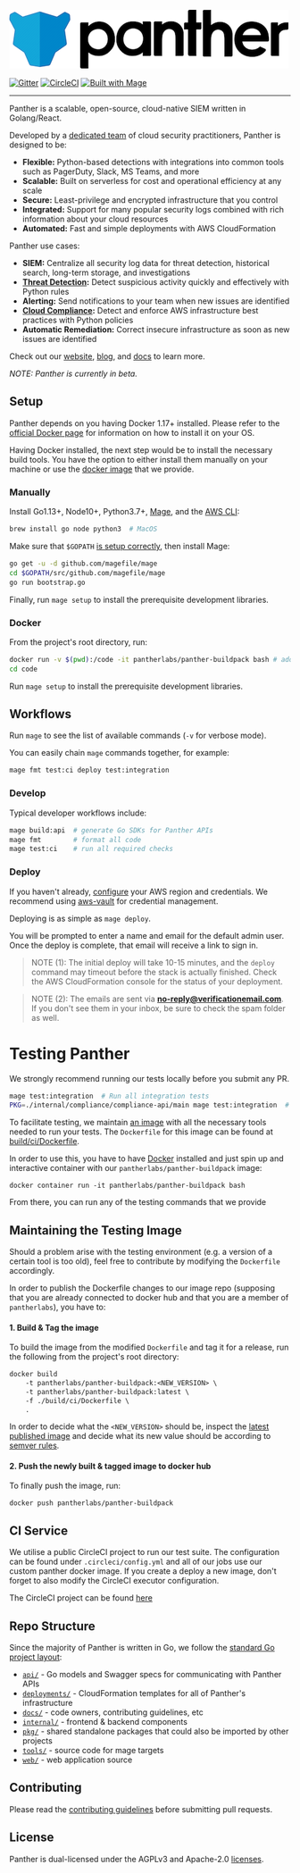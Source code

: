 ![Panther Logo](docs/img/logo-banner.png)

[![Gitter](https://badges.gitter.im/runpanther/community.svg)](https://gitter.im/runpanther/community?utm_source=badge&utm_medium=badge&utm_campaign=pr-badge)
[![CircleCI](https://circleci.com/gh/panther-labs/panther/tree/master.svg?style=svg)](https://circleci.com/gh/panther-labs/panther/tree/master)
[![Built with Mage](https://magefile.org/badge.svg)](https://magefile.org)

---

Panther is a scalable, open-source, cloud-native SIEM written in Golang/React.

Developed by a [dedicated team](https://runpanther.io/about/) of cloud security practitioners, Panther is designed to be:

- **Flexible:** Python-based detections with integrations into common tools such as PagerDuty, Slack, MS Teams, and more
- **Scalable:** Built on serverless for cost and operational efficiency at any scale
- **Secure:** Least-privilege and encrypted infrastructure that you control
- **Integrated:** Support for many popular security logs combined with rich information about your cloud resources
- **Automated:** Fast and simple deployments with AWS CloudFormation

Panther use cases:

- **SIEM:** Centralize all security log data for threat detection, historical search, long-term storage, and investigations
- **[Threat Detection](https://runpanther.io/log-analysis):** Detect suspicious activity quickly and effectively with Python rules
- **Alerting:** Send notifications to your team when new issues are identified
- **[Cloud Compliance](https://runpanther.io/compliance/):** Detect and enforce AWS infrastructure best practices with Python policies
- **Automatic Remediation:** Correct insecure infrastructure as soon as new issues are identified

Check out our [website](https://runpanther.io), [blog](https://blog.runpanther.io), and [docs](https://docs.runpanther.io) to learn more.

_NOTE: Panther is currently in beta._

## Setup

Panther depends on you having Docker 1.17+ installed. Please refer to the [official Docker page](https://docs.docker.com/install/)
for information on how to install it on your OS.

Having Docker installed, the next step would be to install the necessary build tools. You have the option to either install
them manually on your machine or use the [docker image](https://hub.docker.com/r/pantherlabs/panther-buildpack) that we provide.

### Manually

Install Go1.13+, Node10+, Python3.7+, [Mage](https://magefile.org/#installation), and the [AWS CLI](https://docs.aws.amazon.com/cli/latest/userguide/install-cliv1.html):

```bash
brew install go node python3  # MacOS
```

Make sure that `$GOPATH` [is setup correctly](https://github.com/golang/go/wiki/SettingGOPATH), then install Mage:

```bash
go get -u -d github.com/magefile/mage
cd $GOPATH/src/github.com/magefile/mage
go run bootstrap.go
```

Finally, run `mage setup` to install the prerequisite development libraries.

### Docker

From the project's root directory, run:

```bash
docker run -v $(pwd):/code -it pantherlabs/panther-buildpack bash # add `-m=4gb` flag if more memory is needed
cd code
```

Run `mage setup` to install the prerequisite development libraries.

## Workflows

Run `mage` to see the list of available commands (`-v` for verbose mode).

You can easily chain `mage` commands together, for example:

```bash
mage fmt test:ci deploy test:integration
```

### Develop

Typical developer workflows include:

```bash
mage build:api  # generate Go SDKs for Panther APIs
mage fmt        # format all code
mage test:ci    # run all required checks
```

### Deploy

If you haven't already, [configure](https://docs.aws.amazon.com/cli/latest/userguide/cli-chap-configure.html) your AWS region and credentials. We recommend using [aws-vault](https://github.com/99designs/aws-vault) for credential management.

Deploying is as simple as `mage deploy`.

You will be prompted to enter a name and email for
the default admin user. Once the deploy is complete, that email will receive a link to sign in.

> NOTE (1): The initial deploy will take 10-15 minutes, and the `deploy` command may timeout before the stack is
> actually finished. Check the AWS CloudFormation console for the status of your deployment.

> NOTE (2): The emails are sent via **no-reply@verificationemail.com**. If you don't see them in
> your inbox, be sure to check the spam folder as well.

# Testing Panther

We strongly recommend running our tests locally before you submit any PR.

```bash
mage test:integration  # Run all integration tests
PKG=./internal/compliance/compliance-api/main mage test:integration  # Run tests for only one package
```

To facilitate testing, we maintain [an image](https://hub.docker.com/r/pantherlabs/panther-buildpack) with all the necessary tools needed to run your tests.
The `Dockerfile` for this image can be found at [build/ci/Dockerfile](build/ci/Dockerfile).

In order to use this, you have to have [Docker](https://www.docker.com/) installed and just spin up and interactive container
with our `pantherlabs/panther-buildpack` image:

```
docker container run -it pantherlabs/panther-buildpack bash
```

From there, you can run any of the testing commands that we provide

## Maintaining the Testing Image

Should a problem arise with
the testing environment (e.g. a version of a certain tool is too old), feel free to contribute
by modifying the `Dockerfile` accordingly.

In order to publish the Dockerfile changes to our image repo (supposing that you are already connected to docker hub
and that you are a member of `pantherlabs`), you have to:

#### 1. Build & Tag the image

To build the image from the modified `Dockerfile` and tag it for a release, run the following from the project's root directory:

```
docker build
    -t pantherlabs/panther-buildpack:<NEW_VERSION> \
    -t pantherlabs/panther-buildpack:latest \
    -f ./build/ci/Dockerfile \
    .
```

In order to decide what the `<NEW_VERSION>` should be, inspect the [latest published image](https://hub.docker.com/r/pantherlabs/panther-buildpack)
and decide what its new value should be according to [semver rules](https://semver.org/).

#### 2. Push the newly built & tagged image to docker hub

To finally push the image, run:

```
docker push pantherlabs/panther-buildpack
```

## CI Service

We utilise a public CircleCI project to run our test suite. The configuration can be found under `.circleci/config.yml`
and all of our jobs use our custom panther docker image. If you create a deploy a new image, don't forget to also modify
the CircleCI executor configuration.

The CircleCI project can be found [here](https://circleci.com/gh/panther-labs/panther/)

## Repo Structure

Since the majority of Panther is written in Go, we follow the [standard Go project layout](https://github.com/golang-standards/project-layout):

- [`api/`](api) - Go models and Swagger specs for communicating with Panther APIs
- [`deployments/`](deployments) - CloudFormation templates for all of Panther's infrastructure
- [`docs/`](docs) - code owners, contributing guidelines, etc
- [`internal/`](internal) - frontend & backend components
- [`pkg/`](pkg) - shared standalone packages that could also be imported by other projects
- [`tools/`](tools) - source code for mage targets
- [`web/`](web) - web application source

## Contributing

Please read the [contributing guidelines](https://github.com/panther-labs/panther/blob/master/docs/CONTRIBUTING.md) before submitting pull requests.

## License

Panther is dual-licensed under the AGPLv3 and Apache-2.0 [licenses](https://github.com/panther-labs/panther/blob/master/LICENSE).
